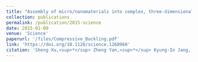 ```yaml
---
title: "Assembly of micro/nanomaterials into complex, three-dimensional architectures by compressive buckling"
collection: publications
permalink: /publication/2015-science
date: 2015-01-09
venue: 'Science'
paperurl: '/files/Compressive_Buckling.pdf'
link: 'https://doi.org/10.1126/science.1260960'
citation: 'Sheng Xu,<sup>*</sup> Zheng Yan,<sup>*</sup> Kyung-In Jang, Wen Huang, Haoran Fu, Jeonghyun Kim, Zijun Wei, <b>Matthew Flavin</b>, Joselle McCracken, Renhan Wang, Adina Badea, Yuhao Liu, Dongqing Xiao, Guoyan Zhou, Jungwoo Lee, Ha Uk Chung, Huanyu Cheng, Wen Ren, Anthony Banks, Xiuling Li, Ungyu Paik, Ralph G. Nuzzo, Yonggang Huang, Yihui Zhang, John A. Rogers. &quot;Assembly of micro/nanomaterials into complex, three-dimensional architectures by compressive buckling,&quot; in <i>Science</i>, vol. 347, no. 6218, pp. 154-159, Jan. 2015.'
---
```

